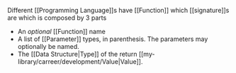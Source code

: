 Different [[Programming Language]]s have [[Function]] which [[signature]]s are which is composed by 3 parts

- An _optional_ [[Function]] name
- A list of [[Parameter]] types, in parenthesis. The parameters may optionally be named.
- The [[Data Structure|Type]] of the return [[my-library/carreer/development/Value|Value]].